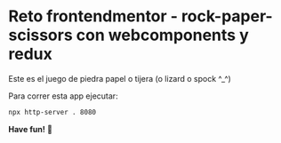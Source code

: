 # Reto frontendmentor - rock-paper-scissors con webcomponents y redux

Este es el juego de piedra papel o tijera (o lizard o spock ^_^)

Para correr esta app ejecutar:

```bash
npx http-server . 8080
```

**Have fun!** 🚀
